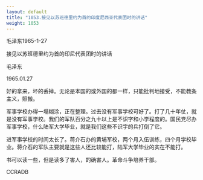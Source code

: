 ```yaml
---
layout: default
title: "1053.接见以苏班德里约为首的印度尼西亚代表团时的讲话"
weight: 1053
---
```


毛泽东1965-1-27

接见以苏班德里约为首的印尼代表团时的讲话

毛泽东

1965.01.27

好的拿来，坏的丢掉。无论是本国的或外国的都一样，只能批判地接受，不能教条主义，照搬。

军事学校办得一塌糊涂，正在整理。过去没有军事学校可好了。打了几十年仗，就是没有军事学校。我们的军队百分之九十以上是不识字和小学程度的。国民党尽办军事学校，什么陆军大学毕业，就是我们这些不识字的兵打倒了它。

进军事学校的时间太长了。蒋介石办的黄埔军校，两个月入伍训练，四个月学校毕业。蒋介石的军队主要就是这些人还比较能打，陆军大学毕业的实在不能打。

书可以读一些，但是读多了害人，的确害人。革命斗争培养干部。

CCRADB


